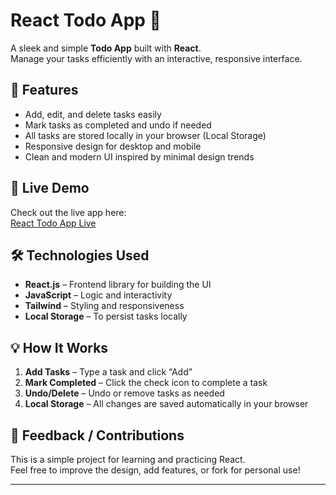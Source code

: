 # React Todo App 📝

A sleek and simple **Todo App** built with **React**.  
Manage your tasks efficiently with an interactive, responsive interface.

## 🌟 Features

- Add, edit, and delete tasks easily
- Mark tasks as completed and undo if needed
- All tasks are stored locally in your browser (Local Storage)
- Responsive design for desktop and mobile
- Clean and modern UI inspired by minimal design trends

## 🚀 Live Demo

Check out the live app here:  
[React Todo App Live](https://nithin-s-18.github.io/To-Do-List/)

## 🛠️ Technologies Used

- **React.js** – Frontend library for building the UI  
- **JavaScript** – Logic and interactivity  
- **Tailwind** – Styling and responsiveness  
- **Local Storage** – To persist tasks locally

## 💡 How It Works

1. **Add Tasks** – Type a task and click “Add”  
2. **Mark Completed** – Click the check icon to complete a task  
3. **Undo/Delete** – Undo or remove tasks as needed  
4. **Local Storage** – All changes are saved automatically in your browser

## 💬 Feedback / Contributions

This is a simple project for learning and practicing React.  
Feel free to improve the design, add features, or fork for personal use!

---

